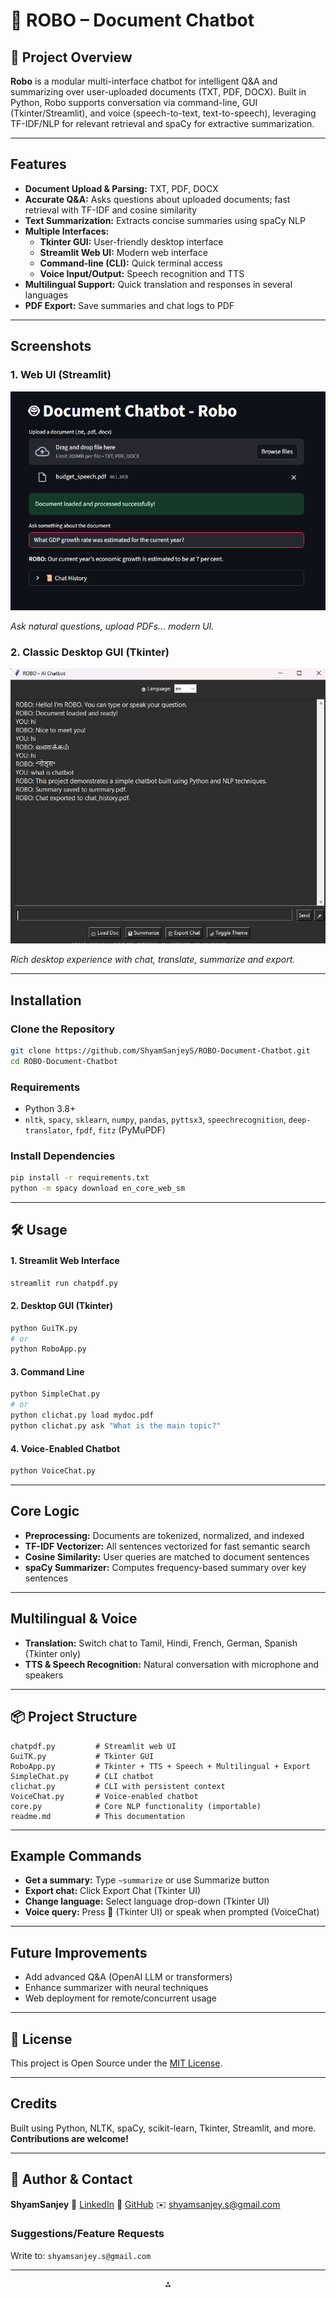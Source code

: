 # 🤖 ROBO – Document Chatbot

## 📑 Project Overview

**Robo** is a modular multi-interface chatbot for intelligent Q\&A and summarizing over user-uploaded documents (TXT, PDF, DOCX). Built in Python, Robo supports conversation via command-line, GUI (Tkinter/Streamlit), and voice (speech-to-text, text-to-speech), leveraging TF-IDF/NLP for relevant retrieval and spaCy for extractive summarization.

***

##  Features

- **Document Upload \& Parsing:** TXT, PDF, DOCX
- **Accurate Q\&A:** Asks questions about uploaded documents; fast retrieval with TF-IDF and cosine similarity
- **Text Summarization:** Extracts concise summaries using spaCy NLP
- **Multiple Interfaces:**
    - **Tkinter GUI:** User-friendly desktop interface
    - **Streamlit Web UI:** Modern web interface
    - **Command-line (CLI):** Quick terminal access
    - **Voice Input/Output:** Speech recognition and TTS
- **Multilingual Support:** Quick translation and responses in several languages
- **PDF Export:** Save summaries and chat logs to PDF

***

##  Screenshots

### 1. Web UI (Streamlit)
![UI](webUI.png)

*Ask natural questions, upload PDFs... modern UI.*

### 2. Classic Desktop GUI (Tkinter)
![TKui](ui.png)

*Rich desktop experience with chat, translate, summarize and export.*

***

##  Installation

### **Clone the Repository**

```bash
git clone https://github.com/ShyamSanjeyS/ROBO-Document-Chatbot.git
cd ROBO-Document-Chatbot
```


### **Requirements**

- Python 3.8+
- `nltk`, `spacy`, `sklearn`, `numpy`, `pandas`, `pyttsx3`, `speechrecognition`, `deep-translator`, `fpdf`, `fitz` (PyMuPDF)


### **Install Dependencies**

```bash
pip install -r requirements.txt
python -m spacy download en_core_web_sm
```


***

## 🛠️ Usage

#### 1. **Streamlit Web Interface**

```bash
streamlit run chatpdf.py
```


#### 2. **Desktop GUI (Tkinter)**

```bash
python GuiTK.py
# or
python RoboApp.py
```


#### 3. **Command Line**

```bash
python SimpleChat.py
# or
python clichat.py load mydoc.pdf
python clichat.py ask "What is the main topic?"
```


#### 4. **Voice-Enabled Chatbot**

```bash
python VoiceChat.py
```


***

##  Core Logic

- **Preprocessing:** Documents are tokenized, normalized, and indexed
- **TF-IDF Vectorizer:** All sentences vectorized for fast semantic search
- **Cosine Similarity:** User queries are matched to document sentences
- **spaCy Summarizer:** Computes frequency-based summary over key sentences

***

##  Multilingual \& Voice

- **Translation:** Switch chat to Tamil, Hindi, French, German, Spanish (Tkinter only)
- **TTS \& Speech Recognition:** Natural conversation with microphone and speakers

***

## 📦 Project Structure

```
chatpdf.py         # Streamlit web UI
GuiTK.py           # Tkinter GUI
RoboApp.py         # Tkinter + TTS + Speech + Multilingual + Export
SimpleChat.py      # CLI chatbot
clichat.py         # CLI with persistent context
VoiceChat.py       # Voice-enabled chatbot
core.py            # Core NLP functionality (importable)
readme.md          # This documentation
```


***

##  Example Commands

- **Get a summary:** Type `~summarize` or use Summarize button
- **Export chat:** Click Export Chat (Tkinter UI)
- **Change language:** Select language drop-down (Tkinter UI)
- **Voice query:** Press 🎤 (Tkinter UI) or speak when prompted (VoiceChat)

***

##  Future Improvements

- Add advanced Q\&A (OpenAI LLM or transformers)
- Enhance summarizer with neural techniques
- Web deployment for remote/concurrent usage

***

## 📝 License

This project is Open Source under the [MIT License](LICENSE).

***

##  Credits 

Built using Python, NLTK, spaCy, scikit-learn, Tkinter, Streamlit, and more.
**Contributions are welcome!**

***

## 👤 Author \& Contact

**ShyamSanjey**
🔗 [LinkedIn](www.linkedin.com/in/shyamsanjey2004)
🔗 [GitHub](https://github.com/ShyamSanjeyS)
✉️ shyamsanjey.s@gmail.com

### Suggestions/Feature Requests

Write to: `shyamsanjey.s@gmail.com`

***

<div style="text-align: center">⁂</div>

